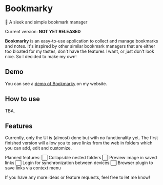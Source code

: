 # Bookmarky
📔 A sleek and simple bookmark manager

Current version: **NOT YET RELEASED**

**Bookmarky** is an easy-to-use application to collect and manage bookmarks and notes. It's inspired by other similar bookmark managers that are either too bloated for my tastes, don't have the features I want, or just don't look nice. So I decided to make my own!

## Demo
You can see a [demo of Bookmarky](https://besasam.github.io/demos/bookmarky) on my website.

## How to use
TBA.

## Features
Currently, only the UI is (almost) done but with no functionality yet. The first finished version will allow you to save links from the web in folders which you can add, edit and customize.

Planned features:
⬜ Collapsible nested folders
⬜ Preview image in saved links
⬜ Login for synchronization between devices
⬜ Browser plugin to save links via context menu

If you have any more ideas or feature requests, feel free to let me know!
